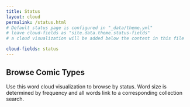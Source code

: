 ```yaml
---
title: Status
layout: cloud
permalink: /status.html
# Default status page is configured in "_data/theme.yml"
# leave cloud-fields as "site.data.theme.status-fields"
# a cloud visualization will be added below the content in this file

cloud-fields: status
---
```


## Browse Comic Types

Use this word cloud visualization to browse by status.
Word size is determined by frequency and all words link to a corresponding collection search.
